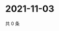 # 2021-11-03

共 0 条

<!-- BEGIN WEIBO -->
<!-- 最后更新时间 Wed Nov 03 2021 07:11:40 GMT+0800 (China Standard Time) -->

<!-- END WEIBO -->
